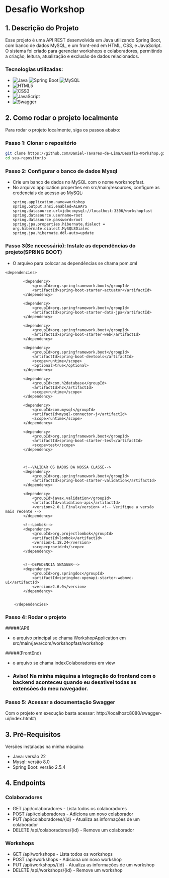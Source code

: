 # Desafio Workshop

## 1. Descrição do Projeto
Esse projeto é uma API REST desenvolvida em Java utilizando Spring Boot, com banco de dados MySQL, e um front-end em HTML, CSS, e JavaScript. O sistema foi criado para gerenciar workshops e colaboradores, permitindo a criação, leitura, atualização e exclusão de dados relacionados.

### Tecnologias utilizadas:
- ![Java](https://img.shields.io/badge/Java-007396?style=for-the-badge&logo=java&logoColor=white) ![Spring Boot](https://img.shields.io/badge/Spring_Boot-6DB33F?style=for-the-badge&logo=spring-boot&logoColor=white) ![MySQL](https://img.shields.io/badge/MySQL-4479A1?style=for-the-badge&logo=mysql&logoColor=white)
- ![HTML5](https://img.shields.io/badge/HTML5-E34F26?style=for-the-badge&logo=html5&logoColor=white)
- ![CSS3](https://img.shields.io/badge/CSS3-1572B6?style=for-the-badge&logo=css3&logoColor=white)
- ![JavaScript](https://img.shields.io/badge/JavaScript-F7DF1E?style=for-the-badge&logo=javascript&logoColor=black)
- ![Swagger](https://img.shields.io/badge/Swagger-85EA2D?style=for-the-badge&logo=swagger&logoColor=black)

## 2. Como rodar o projeto localmente

Para rodar o projeto localmente, siga os passos abaixo:

### Passo 1: Clonar o repositório
```bash
git clone https://github.com/Daniel-Tavares-de-Lima/Desafio-Workshop.git
cd seu-repositorio
```

### Passo 2: Configurar o banco de dados Mysql
- Crie um banco de dados no MySQL com o nome workshopfast.
- No arquivo application.properties em src/main/resources, configure as credenciais de acesso ao MySQL:
  ```
  spring.application.name=workshop
  spring.output.ansi.enabled=ALWAYS
  spring.datasource.url=jdbc:mysql://localhost:3306/workshopfast
  spring.datasource.username=root
  spring.datasource.password=root
  spring.jpa.properties.hibernate.dialect = org.hibernate.dialect.MySQL8Dialec
  spring.jpa.hibernate.ddl-auto=update
  ```

### Passo 3(Se necessário): Instale as dependências do projeto(SPRING BOOT)
- O arquivo para colocar as dependências se chama pom.xml
```
<dependencies>

		<dependency>
			<groupId>org.springframework.boot</groupId>
			<artifactId>spring-boot-starter-actuator</artifactId>
		</dependency>

		<dependency>
			<groupId>org.springframework.boot</groupId>
			<artifactId>spring-boot-starter-data-jpa</artifactId>
		</dependency>

		<dependency>
			<groupId>org.springframework.boot</groupId>
			<artifactId>spring-boot-starter-web</artifactId>
		</dependency>

		<dependency>
			<groupId>org.springframework.boot</groupId>
			<artifactId>spring-boot-devtools</artifactId>
			<scope>runtime</scope>
			<optional>true</optional>
		</dependency>

		<dependency>
			<groupId>com.h2database</groupId>
			<artifactId>h2</artifactId>
			<scope>runtime</scope>
		</dependency>

		<dependency>
			<groupId>com.mysql</groupId>
			<artifactId>mysql-connector-j</artifactId>
			<scope>runtime</scope>
		</dependency>

		<dependency>
			<groupId>org.springframework.boot</groupId>
			<artifactId>spring-boot-starter-test</artifactId>
			<scope>test</scope>
		</dependency>
	
	

		<!--VALIDAR OS DADOS DA NOSSA CLASSE-->
		<dependency>
			<groupId>org.springframework.boot</groupId>
			<artifactId>spring-boot-starter-validation</artifactId>
		</dependency>

		<dependency>
			<groupId>javax.validation</groupId>
			<artifactId>validation-api</artifactId>
			<version>2.0.1.Final</version> <!-- Verifique a versão mais recente -->
		</dependency>

		<!--Lombok-->
		<dependency>
			<groupId>org.projectlombok</groupId>
			<artifactId>lombok</artifactId>
			<version>1.18.24</version>
			<scope>provided</scope>
		</dependency>


		<!--DEPEDENCIA SWAGGER-->
		<dependency>
      		<groupId>org.springdoc</groupId>
      		<artifactId>springdoc-openapi-starter-webmvc-ui</artifactId>
      		<version>2.6.0</version>
   		</dependency>


	</dependencies>
```

### Passo 4: Rodar o projeto
#####(API)
- o arquivo principal se chama WorkshopApplication em src/main/java/com/workshopfast/workshop

#####(FrontEnd)
- o arquivo se chama indexColaboradores em view
- ### Aviso! Na minha máquina a integração do frontend com o backend aconteceu quando eu desativei todas as extensões do meu navegador.

### Passo 5: Acessar a documentação Swagger
Com o projeto em execução basta acessar: http://localhost:8080/swagger-ui/index.html#/


## 3. Pré-Requisitos
Versões instaladas na minha máquina
- Java: versão 22
- Mysql: versão 8.0
- Spring Boot: versão 2.5.4

## 4. Endpoints
### Colaboradores
- GET /api/colaboradores - Lista todos os colaboradores
- POST /api/colaboradores - Adiciona um novo colaborador
- PUT /api/colaboradores/{id} - Atualiza as informações de um colaborador
- DELETE /api/colaboradores/{id} - Remove um colaborador
### Workshops
- GET /api/workshops - Lista todos os workshops
- POST /api/workshops - Adiciona um novo workshop
- PUT /api/workshops/{id} - Atualiza as informações de um workshop
- DELETE /api/workshops/{id} - Remove um workshop
